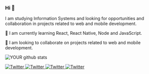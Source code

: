 ### Hi 👋
I am studying Information Systems and looking for opportunities and collaboration in projects related to web and mobile development.

🌱 I am currently learning React, React Native, Node and JavaScript.

🤝 I am looking to collaborate on projects related to web and mobile development.

![YOUR github stats](https://github-readme-stats.vercel.app/api?username=savio-fju)

<a href="https://twitter.com/saviouckg" target="_blank">
   <img src="https://img.shields.io/badge/twitter-%231DA1F2.svg?&style=for-the-badge&logo=twitter&logoColor=white" alt="Twitter">
</a>
<a href="https://www.linkedin.com/in/savio-paula/" target="_blank">
   <img src="https://img.shields.io/badge/linkedin-%230077B5.svg?&style=for-the-badge&logo=linkedin&logoColor=white" alt="Twitter">
</a>
<a href="https://www.instagram.com/savio.uckg/" target="_blank">
   <img src="https://img.shields.io/badge/instagram-%23E4405F.svg?&style=for-the-badge&logo=instagram&logoColor=white" alt="Twitter">
</a>
<a href="https://www.facebook.com/savio.uckg" target="_blank">
   <img src="https://img.shields.io/badge/facebook-%231877F2.svg?&style=for-the-badge&logo=facebook&logoColor=white" alt="Twitter">
</a>
